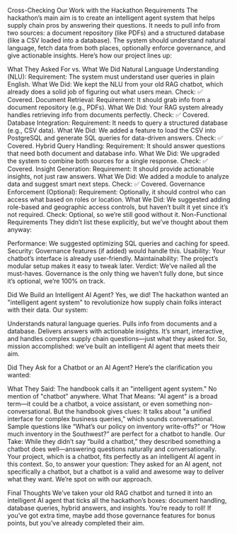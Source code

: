 Cross-Checking Our Work with the Hackathon Requirements
The hackathon’s main aim is to create an intelligent agent system that helps supply chain pros by answering their questions. It needs to pull info from two sources: a document repository (like PDFs) and a structured database (like a CSV loaded into a database). The system should understand natural language, fetch data from both places, optionally enforce governance, and give actionable insights. Here’s how our project lines up:

What They Asked For vs. What We Did
Natural Language Understanding (NLU):
Requirement: The system must understand user queries in plain English.
What We Did: We kept the NLU from your old RAG chatbot, which already does a solid job of figuring out what users mean.
Check: ✅ Covered.
Document Retrieval:
Requirement: It should grab info from a document repository (e.g., PDFs).
What We Did: Your RAG system already handles retrieving info from documents perfectly.
Check: ✅ Covered.
Database Integration:
Requirement: It needs to query a structured database (e.g., CSV data).
What We Did: We added a feature to load the CSV into PostgreSQL and generate SQL queries for data-driven answers.
Check: ✅ Covered.
Hybrid Query Handling:
Requirement: It should answer questions that need both document and database info.
What We Did: We upgraded the system to combine both sources for a single response.
Check: ✅ Covered.
Insight Generation:
Requirement: It should provide actionable insights, not just raw answers.
What We Did: We added a module to analyze data and suggest smart next steps.
Check: ✅ Covered.
Governance Enforcement (Optional):
Requirement: Optionally, it should control who can access what based on roles or location.
What We Did: We suggested adding role-based and geographic access controls, but haven’t built it yet since it’s not required.
Check: Optional, so we’re still good without it.
Non-Functional Requirements
They didn’t list these explicitly, but we’ve thought about them anyway:

Performance: We suggested optimizing SQL queries and caching for speed.
Security: Governance features (if added) would handle this.
Usability: Your chatbot’s interface is already user-friendly.
Maintainability: The project’s modular setup makes it easy to tweak later.
Verdict: We’ve nailed all the must-haves. Governance is the only thing we haven’t fully done, but since it’s optional, we’re 100% on track.

Did We Build an Intelligent AI Agent?
Yes, we did! The hackathon wanted an "intelligent agent system" to revolutionize how supply chain folks interact with their data. Our system:

Understands natural language queries.
Pulls info from documents and a database.
Delivers answers with actionable insights.
It’s smart, interactive, and handles complex supply chain questions—just what they asked for. So, mission accomplished: we’ve built an intelligent AI agent that meets their aim.

Did They Ask for a Chatbot or an AI Agent?
Here’s the clarification you wanted:

What They Said: The handbook calls it an "intelligent agent system." No mention of "chatbot" anywhere.
What That Means: "AI agent" is a broad term—it could be a chatbot, a voice assistant, or even something non-conversational. But the handbook gives clues:
It talks about "a unified interface for complex business queries," which sounds conversational.
Sample questions like “What’s our policy on inventory write-offs?” or “How much inventory in the Southwest?” are perfect for a chatbot to handle.
Our Take: While they didn’t say “build a chatbot,” they described something a chatbot does well—answering questions naturally and conversationally. Your project, which is a chatbot, fits perfectly as an intelligent AI agent in this context.
So, to answer your question: They asked for an AI agent, not specifically a chatbot, but a chatbot is a valid and awesome way to deliver what they want. We’re spot on with our approach.

Final Thoughts
We’ve taken your old RAG chatbot and turned it into an intelligent AI agent that ticks all the hackathon’s boxes: document handling, database queries, hybrid answers, and insights. You’re ready to roll! If you’ve got extra time, maybe add those governance features for bonus points, but you’ve already completed their aim.
